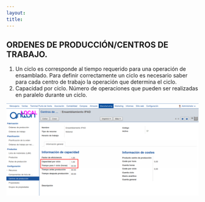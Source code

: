 ```yaml
---
layout: 
title:
---
```


## ORDENES DE PRODUCCIÓN/CENTROS DE TRABAJO.

1. Un ciclo es corresponde al tiempo requerido para una operación de ensamblado. Para definir correctamente un ciclo es necesario saber para cada centro de trabajo la operación que determina el ciclo. 
2. Capacidad por ciclo. Número de operaciones que pueden ser realizadas en paralelo durante un ciclo.



![Image description](images/img_010.png)
